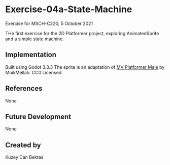 # Exercise-04a-State-Machine
Exercise for MSCH-C220, 5 October 2021

THe first exercise for the 2D Platformer project, exploring AnimatedSprite and a simple state machine.

## Implementation
Built using Godot 3.3.3
The sprite is an adaptation of [MV Platformer Male](https://opengameart.org/content/mv-platformer-male-32x64) by MoikMellah. CC0 Licensed.

## References
None

## Future Development
None

## Created by 
Kuzey Can Bektas
